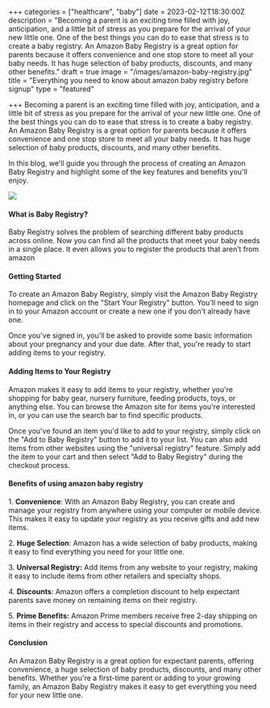 +++
categories = ["healthcare", "baby"]
date = 2023-02-12T18:30:00Z
description = "Becoming a parent is an exciting time filled with joy, anticipation, and a little bit of stress as you prepare for the arrival of your new little one. One of the best things you can do to ease that stress is to create a baby registry. An Amazon Baby Registry is a great option for parents because it offers convenience and one stop store to meet all your baby needs. It has huge selection of baby products, discounts, and many other benefits."
draft = true
image = "/images/amazon-baby-registry.jpg"
title = "Everything you need to know about amazon baby registry before signup"
type = "featured"

+++
Becoming a parent is an exciting time filled with joy, anticipation, and a little bit of stress as you prepare for the arrival of your new little one. One of the best things you can do to ease that stress is to create a baby registry. An Amazon Baby Registry is a great option for parents because it offers convenience and one stop store to meet all your baby needs. It has huge selection of baby products, discounts, and many other benefits.

In this blog, we'll guide you through the process of creating an Amazon Baby Registry and highlight some of the key features and benefits you'll enjoy.

![](/images/amazon-baby-registry.jpg)

#### What is Baby Registry?

Baby Registry solves the problem of searching different baby products across online. Now you can find all the products that meet your baby needs in a single place. It even allows you to register the products that aren’t from amazon

#### Getting Started

To create an Amazon Baby Registry, simply visit the Amazon Baby Registry homepage and click on the "Start Your Registry" button. You'll need to sign in to your Amazon account or create a new one if you don't already have one.

Once you've signed in, you'll be asked to provide some basic information about your pregnancy and your due date. After that, you're ready to start adding items to your registry.

#### Adding Items to Your Registry

Amazon makes it easy to add items to your registry, whether you're shopping for baby gear, nursery furniture, feeding products, toys, or anything else. You can browse the Amazon site for items you're interested in, or you can use the search bar to find specific products.

Once you've found an item you'd like to add to your registry, simply click on the "Add to Baby Registry" button to add it to your list. You can also add items from other websites using the "universal registry" feature. Simply add the item to your cart and then select "Add to Baby Registry" during the checkout process.

#### Benefits of using amazon baby registry

1\. **Convenience**: With an Amazon Baby Registry, you can create and manage your registry from anywhere using your computer or mobile device. This makes it easy to update your registry as you receive gifts and add new items.

2\. **Huge Selection**: Amazon has a wide selection of baby products, making it easy to find everything you need for your little one.

3\. **Universal Registry:** Add items from any website to your registry, making it easy to include items from other retailers and specialty shops.

4\. **Discounts**: Amazon offers a completion discount to help expectant parents save money on remaining items on their registry.

5\. **Prime Benefits:** Amazon Prime members receive free 2-day shipping on items in their registry and access to special discounts and promotions.

#### Conclusion

An Amazon Baby Registry is a great option for expectant parents, offering convenience, a huge selection of baby products, discounts, and many other benefits. Whether you're a first-time parent or adding to your growing family, an Amazon Baby Registry makes it easy to get everything you need for your new little one.